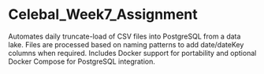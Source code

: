 # Celebal_Week7_Assignment
Automates daily truncate-load of CSV files into PostgreSQL from a data lake. Files are processed based on naming patterns to add date/dateKey columns when required. Includes Docker support for portability and optional Docker Compose for PostgreSQL integration.
